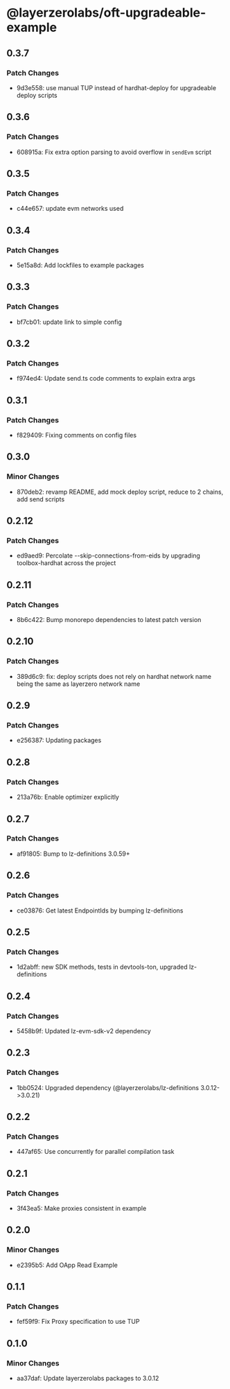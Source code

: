 # @layerzerolabs/oft-upgradeable-example

## 0.3.7

### Patch Changes

- 9d3e558: use manual TUP instead of hardhat-deploy for upgradeable deploy scripts

## 0.3.6

### Patch Changes

- 608915a: Fix extra option parsing to avoid overflow in `sendEvm` script

## 0.3.5

### Patch Changes

- c44e657: update evm networks used

## 0.3.4

### Patch Changes

- 5e15a8d: Add lockfiles to example packages

## 0.3.3

### Patch Changes

- bf7cb01: update link to simple config

## 0.3.2

### Patch Changes

- f974ed4: Update send.ts code comments to explain extra args

## 0.3.1

### Patch Changes

- f829409: Fixing comments on config files

## 0.3.0

### Minor Changes

- 870deb2: revamp README, add mock deploy script, reduce to 2 chains, add send scripts

## 0.2.12

### Patch Changes

- ed9aed9: Percolate --skip-connections-from-eids by upgrading toolbox-hardhat across the project

## 0.2.11

### Patch Changes

- 8b6c422: Bump monorepo dependencies to latest patch version

## 0.2.10

### Patch Changes

- 389d6c9: fix: deploy scripts does not rely on hardhat network name being the same as layerzero network name

## 0.2.9

### Patch Changes

- e256387: Updating packages

## 0.2.8

### Patch Changes

- 213a76b: Enable optimizer explicitly

## 0.2.7

### Patch Changes

- af91805: Bump to lz-definitions 3.0.59+

## 0.2.6

### Patch Changes

- ce03876: Get latest EndpointIds by bumping lz-definitions

## 0.2.5

### Patch Changes

- 1d2abff: new SDK methods, tests in devtools-ton, upgraded lz-definitions

## 0.2.4

### Patch Changes

- 5458b9f: Updated lz-evm-sdk-v2 dependency

## 0.2.3

### Patch Changes

- 1bb0524: Upgraded dependency (@layerzerolabs/lz-definitions 3.0.12->3.0.21)

## 0.2.2

### Patch Changes

- 447af65: Use concurrently for parallel compilation task

## 0.2.1

### Patch Changes

- 3f43ea5: Make proxies consistent in example

## 0.2.0

### Minor Changes

- e2395b5: Add OApp Read Example

## 0.1.1

### Patch Changes

- fef59f9: Fix Proxy specification to use TUP

## 0.1.0

### Minor Changes

- aa37daf: Update layerzerolabs packages to 3.0.12
